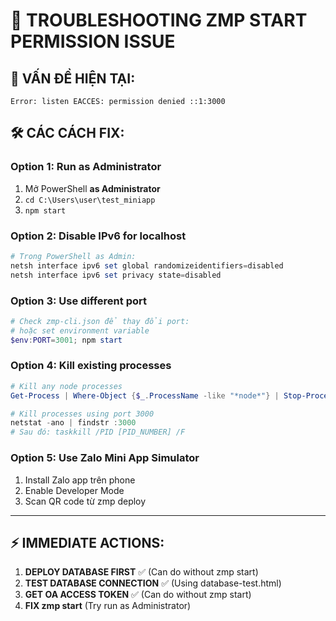 # 🔧 TROUBLESHOOTING ZMP START PERMISSION ISSUE

## 🚨 VẤN ĐỀ HIỆN TẠI:
```
Error: listen EACCES: permission denied ::1:3000
```

## 🛠️ CÁC CÁCH FIX:

### **Option 1: Run as Administrator**
1. Mở PowerShell **as Administrator**
2. `cd C:\Users\user\test_miniapp`
3. `npm start`

### **Option 2: Disable IPv6 for localhost**
```powershell
# Trong PowerShell as Admin:
netsh interface ipv6 set global randomizeidentifiers=disabled
netsh interface ipv6 set privacy state=disabled
```

### **Option 3: Use different port**
```powershell
# Check zmp-cli.json để thay đổi port:
# hoặc set environment variable
$env:PORT=3001; npm start
```

### **Option 4: Kill existing processes**
```powershell
# Kill any node processes
Get-Process | Where-Object {$_.ProcessName -like "*node*"} | Stop-Process -Force

# Kill processes using port 3000
netstat -ano | findstr :3000
# Sau đó: taskkill /PID [PID_NUMBER] /F
```

### **Option 5: Use Zalo Mini App Simulator**
1. Install Zalo app trên phone
2. Enable Developer Mode
3. Scan QR code từ zmp deploy

---

## ⚡ IMMEDIATE ACTIONS:
1. **DEPLOY DATABASE FIRST** ✅ (Can do without zmp start)  
2. **TEST DATABASE CONNECTION** ✅ (Using database-test.html)
3. **GET OA ACCESS TOKEN** ✅ (Can do without zmp start)
4. **FIX zmp start** (Try run as Administrator)
